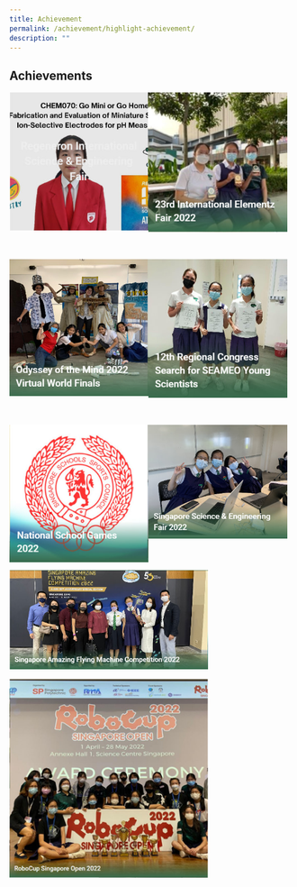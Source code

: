 ```yaml
---
title: Achievement
permalink: /achievement/highlight-achievement/
description: ""
---
```

## Achievements

<p><a href="https://www.ezhishi.net/CKPSebook2022/">
<img style="width:49%" align=left src="/images/achi1.jpg">
</a></p>

<p><a href="https://www.ezhishi.net/CKPSebook2022/">
<img style="width:49%" src="/images/achi2.jpg">
</a></p>
<br clear=left>

<p><a href="https://www.ezhishi.net/CKPSebook2022/">
<img style="width:49%" align=left src="/images/achi3.jpg">
</a></p>

<p><a href="https://www.ezhishi.net/CKPSebook2022/">
<img style="width:49%" src="/images/achi4.jpg">
</a></p>
<br clear=left>

<p><a href="https://www.ezhishi.net/CKPSebook2022/">
<img style="width:49%" align=left src="/images/achi5.jpg">
</a></p>

<p><a href="https://www.ezhishi.net/CKPSebook2022/">
<img style="width:49%" src="/images/achi6.jpg">
</a></p>
<br clear=left>

<p><a href="https://www.ezhishi.net/CKPSebook2022/">
<img style="width:70%" src="/images/achi7.jpg">
</a></p>

<p><a href="https://www.ezhishi.net/CKPSebook2022/">
<img style="width:70%" src="/images/achi8.jpg">
</a></p>